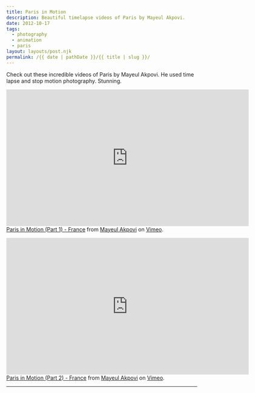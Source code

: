 ```yaml
---
title: Paris in Motion
description: Beautiful timelapse videos of Paris by Mayeul Akpovi.
date: 2012-10-17
tags: 
  - photography
  - animation
  - paris
layout: layouts/post.njk
permalink: /{{ date | pathDate }}/{{ title | slug }}/
---
```


Check out these incredible videos of Paris by Mayeul Akpovi. He used time lapse and stop motion photography. Stunning.

<iframe class="youtube-video" style="margin-top: 0" src="https://player.vimeo.com/video/46106624?h=15ab8108e2" width="640" height="360" frameborder="0" allow="autoplay; fullscreen; picture-in-picture" allowfullscreen></iframe>
<p style="margin-top: 0"><a href="https://vimeo.com/46106624">Paris in Motion (Part 1) - France</a> from <a href="https://vimeo.com/mayeulak">Mayeul Akpovi</a> on <a href="https://vimeo.com">Vimeo</a>.</p>

<iframe class="youtube-video" style="margin-top: 0" src="https://player.vimeo.com/video/50467187?h=4d52e0b045" width="640" height="360" frameborder="0" allow="autoplay; fullscreen; picture-in-picture" allowfullscreen></iframe>
<p style="margin-top: 0"><a href="https://vimeo.com/50467187">Paris in Motion (Part 2) - France</a> from <a href="https://vimeo.com/mayeulak">Mayeul Akpovi</a> on <a href="https://vimeo.com">Vimeo</a>.</p>

---
